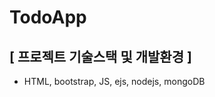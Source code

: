 <h1>TodoApp</h1>
<h2>[ 프로젝트 기술스택 및 개발환경 ]</h2>
<ul>
  <li>HTML, bootstrap, JS, ejs, nodejs, mongoDB</li>
</ul>
